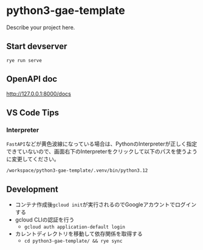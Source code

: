 # python3-gae-template

Describe your project here.

## Start devserver

`rye run serve`

## OpenAPI doc

http://127.0.0.1:8000/docs

## VS Code Tips

### Interpreter

`FastAPI`などが黄色波線になっている場合は、PythonのInterpreterが正しく指定できていないので、画面右下のInterpreterをクリックして以下のパスを使うように変更してください。

`/workspace/python3-gae-template/.venv/bin/python3.12`

## Development

- コンテナ作成後`gcloud init`が実行されるのでGoogleアカウントでログインする
- gcloud CLIの認証を行う
  - `gcloud auth application-default login`
- カレントディレクトリを移動して依存関係を取得する
  - `cd python3-gae-template/ && rye sync`
